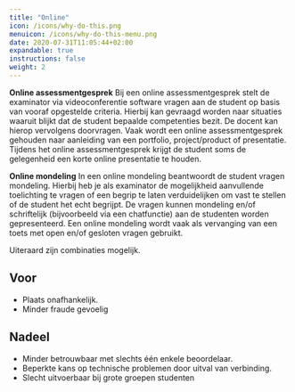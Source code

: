 ```yaml
---
title: "Online"
icon: /icons/why-do-this.png
menuicon: /icons/why-do-this-menu.png
date: 2020-07-31T11:05:44+02:00
expandable: true
instructions: false
weight: 2
---
```


**Online assessmentgesprek** Bij een online assessmentgesprek stelt de examinator via videoconferentie software vragen aan de student op basis van vooraf opgestelde criteria. Hierbij kan gevraagd worden naar situaties waaruit blijkt dat de student bepaalde competenties bezit. De docent kan hierop vervolgens doorvragen. Vaak wordt een online assessmentgesprek gehouden naar aanleiding van een portfolio, project/product of presentatie. Tijdens het online assessmentgesprek krijgt de student soms de gelegenheid een korte online presentatie te houden. 

**Online mondeling** In een online mondeling beantwoordt de student vragen mondeling. Hierbij heb je als examinator de mogelijkheid aanvullende toelichting te vragen of een begrip te laten verduidelijken om vast te stellen of de student het echt begrijpt. De vragen kunnen mondeling en/of schriftelijk (bijvoorbeeld via een chatfunctie) aan de studenten worden gepresenteerd. Een online mondeling wordt vaak als vervanging van een toets met open en/of gesloten vragen gebruikt.

Uiteraard zijn combinaties mogelijk.

## Voor

* Plaats onafhankelijk.
* Minder fraude gevoelig

## Nadeel

* Minder betrouwbaar met slechts één enkele beoordelaar. 
* Beperkte kans op technische problemen door uitval van verbinding.
* Slecht uitvoerbaar bij grote groepen studenten

